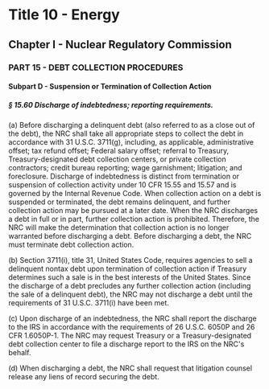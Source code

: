 
# Title 10 - Energy
## Chapter I - Nuclear Regulatory Commission
### PART 15 - DEBT COLLECTION PROCEDURES
#### Subpart D - Suspension or Termination of Collection Action
##### § 15.60 Discharge of indebtedness; reporting requirements.

(a) Before discharging a delinquent debt (also referred to as a close out of the debt), the NRC shall take all appropriate steps to collect the debt in accordance with 31 U.S.C. 3711(g), including, as applicable, administrative offset; tax refund offset; Federal salary offset; referral to Treasury, Treasury-designated debt collection centers, or private collection contractors; credit bureau reporting; wage garnishment; litigation; and foreclosure. Discharge of indebtedness is distinct from termination or suspension of collection activity under 10 CFR 15.55 and 15.57 and is governed by the Internal Revenue Code. When collection action on a debt is suspended or terminated, the debt remains delinquent, and further collection action may be pursued at a later date. When the NRC discharges a debt in full or in part, further collection action is prohibited. Therefore, the NRC will make the determination that collection action is no longer warranted before discharging a debt. Before discharging a debt, the NRC must terminate debt collection action.

(b) Section 3711(i), title 31, United States Code, requires agencies to sell a delinquent nontax debt upon termination of collection action if Treasury determines such a sale is in the best interests of the United States. Since the discharge of a debt precludes any further collection action (including the sale of a delinquent debt), the NRC may not discharge a debt until the requirements of 31 U.S.C. 3711(i) have been met.

(c) Upon discharge of an indebtedness, the NRC shall report the discharge to the IRS in accordance with the requirements of 26 U.S.C. 6050P and 26 CFR 1.6050P-1. The NRC may request Treasury or a Treasury-designated debt collection center to file a discharge report to the IRS on the NRC's behalf.

(d) When discharging a debt, the NRC shall request that litigation counsel release any liens of record securing the debt.
